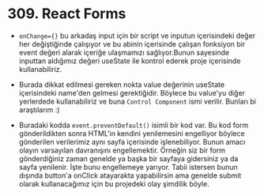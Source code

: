 # 309. React Forms

- `onChange={}` bu arkadaş input için bir script ve inputun içerisindeki değer her değiştiğinde çalışıyor ve bu abinin içerisinde çalışan fonksiyon bir event değeri alarak içeriğe ulaşmamızı sağlıyor.Bunun sayesinde inputtan aldığımız değeri useState ile kontrol ederek proje içerisinde kullanabiliriz.

- Burada dikkat edilmesi gereken nokta value değerinin useState içerisindeki name'den gelmesi gerektiğidir. Böylece bu value'yu diğer yerlerdede kullanabiliriz ve buna `Control Component` ismi verilir. Bunları bi araştılarım :)

- Buradaki kodda `event.preventDefault()` isimli bir kod var. Bu kod form gönderildikten sonra HTML'in kendini yenilemesini engelliyor böylece gönderilen verilerimiz aynı sayfa içerisinde işlenebiliyor. Bunun amacı olayın varsayılan davranışını engellemektir. Örneğin siz bir form gönderdiğiniz zaman genelde ya başka bir sayfaya gidersiniz ya da sayfa yenilenir. İşte bunu engellemeye yarıyor. Tabii istersen bunun dışında button'a onClick atayarakta yapabilirsin ama genelde submit olarak kullanacağımız için bu projedeki olay şimdilik böyle.